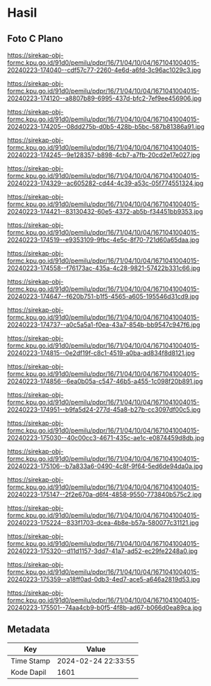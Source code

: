 # Hasil

## Foto C Plano

https://sirekap-obj-formc.kpu.go.id/91d0/pemilu/pdpr/16/71/04/10/04/1671041004015-20240223-174040--cdf57c77-2260-4e6d-a6fd-3c96ac1029c3.jpg

https://sirekap-obj-formc.kpu.go.id/91d0/pemilu/pdpr/16/71/04/10/04/1671041004015-20240223-174120--a8807b89-6995-437d-bfc2-7ef9ee456906.jpg

https://sirekap-obj-formc.kpu.go.id/91d0/pemilu/pdpr/16/71/04/10/04/1671041004015-20240223-174205--08dd275b-d0b5-428b-b5bc-587b81386a91.jpg

https://sirekap-obj-formc.kpu.go.id/91d0/pemilu/pdpr/16/71/04/10/04/1671041004015-20240223-174245--9e128357-b898-4cb7-a7fb-20cd2e17e027.jpg

https://sirekap-obj-formc.kpu.go.id/91d0/pemilu/pdpr/16/71/04/10/04/1671041004015-20240223-174329--ac605282-cd44-4c39-a53c-05f774551324.jpg

https://sirekap-obj-formc.kpu.go.id/91d0/pemilu/pdpr/16/71/04/10/04/1671041004015-20240223-174421--83130432-60e5-4372-ab5b-f34451bb9353.jpg

https://sirekap-obj-formc.kpu.go.id/91d0/pemilu/pdpr/16/71/04/10/04/1671041004015-20240223-174519--e9353109-9fbc-4e5c-8f70-721d60a65daa.jpg

https://sirekap-obj-formc.kpu.go.id/91d0/pemilu/pdpr/16/71/04/10/04/1671041004015-20240223-174558--f76173ac-435a-4c28-9821-57422b331c66.jpg

https://sirekap-obj-formc.kpu.go.id/91d0/pemilu/pdpr/16/71/04/10/04/1671041004015-20240223-174647--f620b751-b1f5-4565-a605-195546d31cd9.jpg

https://sirekap-obj-formc.kpu.go.id/91d0/pemilu/pdpr/16/71/04/10/04/1671041004015-20240223-174737--a0c5a5a1-f0ea-43a7-854b-bb9547c947f6.jpg

https://sirekap-obj-formc.kpu.go.id/91d0/pemilu/pdpr/16/71/04/10/04/1671041004015-20240223-174815--0e2df19f-c8c1-4519-a0ba-ad834f8d8121.jpg

https://sirekap-obj-formc.kpu.go.id/91d0/pemilu/pdpr/16/71/04/10/04/1671041004015-20240223-174856--6ea0b05a-c547-46b5-a455-1c098f20b891.jpg

https://sirekap-obj-formc.kpu.go.id/91d0/pemilu/pdpr/16/71/04/10/04/1671041004015-20240223-174951--b9fa5d24-277d-45a8-b27b-cc3097df00c5.jpg

https://sirekap-obj-formc.kpu.go.id/91d0/pemilu/pdpr/16/71/04/10/04/1671041004015-20240223-175030--40c00cc3-4671-435c-ae1c-e0874459d8db.jpg

https://sirekap-obj-formc.kpu.go.id/91d0/pemilu/pdpr/16/71/04/10/04/1671041004015-20240223-175106--b7a833a6-0490-4c8f-9f64-5ed6de94da0a.jpg

https://sirekap-obj-formc.kpu.go.id/91d0/pemilu/pdpr/16/71/04/10/04/1671041004015-20240223-175147--2f2e670a-d6f4-4858-9550-773840b575c2.jpg

https://sirekap-obj-formc.kpu.go.id/91d0/pemilu/pdpr/16/71/04/10/04/1671041004015-20240223-175224--833f1703-dcea-4b8e-b57a-580077c31121.jpg

https://sirekap-obj-formc.kpu.go.id/91d0/pemilu/pdpr/16/71/04/10/04/1671041004015-20240223-175320--d11d1157-3dd7-41a7-ad52-ec29fe2248a0.jpg

https://sirekap-obj-formc.kpu.go.id/91d0/pemilu/pdpr/16/71/04/10/04/1671041004015-20240223-175359--a18ff0ad-0db3-4ed7-ace5-a646a2819d53.jpg

https://sirekap-obj-formc.kpu.go.id/91d0/pemilu/pdpr/16/71/04/10/04/1671041004015-20240223-175501--74aa4cb9-b0f5-4f8b-ad67-b066d0ea89ca.jpg


## Metadata

| Key        | Value               |
| ---------- | ------------------- |
| Time Stamp | 2024-02-24 22:33:55 |
| Kode Dapil | 1601                |



